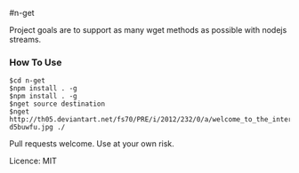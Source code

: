 #n-get

Project goals are to support as many wget methods as possible with nodejs streams.

### How To Use
```
$cd n-get
$npm install . -g
$npm install . -g
$nget source destination
$nget http://th05.deviantart.net/fs70/PRE/i/2012/232/0/a/welcome_to_the_internet__please_follow_me_by_sharpwriter-d5buwfu.jpg ./
```

Pull requests welcome. Use at your own risk.


Licence: MIT
